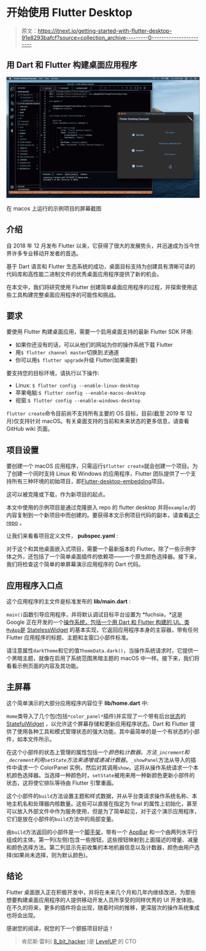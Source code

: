 # 开始使用 Flutter Desktop

> 原文：<https://itnext.io/getting-started-with-flutter-desktop-91e8293bafcf?source=collection_archive---------0----------------------->

## 用 Dart 和 Flutter 构建桌面应用程序

![](img/052c1e9b2e5f458ebfc7f1d82d6392d3.png)

在 macos 上运行的示例项目的屏幕截图

## 介绍

自 2018 年 12 月发布 Flutter 以来，它获得了很大的发展势头，并迅速成为当今世界许多专业移动开发者的首选。

基于 Dart 语言和 Flutter 生态系统的成功，桌面目标支持为创建具有清晰可读的代码库和高性能二进制文件的优秀桌面应用程序提供了新的机会。

在本文中，我们将研究使用 Flutter 创建简单桌面应用程序的过程，并探索使用这些工具构建完整桌面应用程序的可能性和挑战。

## 要求

要使用 Flutter 构建桌面应用，需要一个启用桌面支持的最新 Flutter SDK 环境:

*   如果你还没有的话，可以从他们的网站为你的操作系统下载 Flutter
*   用`$ flutter channel master`切换到*主*通道
*   你可以用`$ flutter upgrade`升级 Flutter(如果需要)

要支持您的目标环境，请执行以下操作:

*   Linux: `$ flutter config --enable-linux-desktop`
*   苹果电脑:`$ flutter config --enable-macos-desktop`
*   视窗:`$ flutter config --enable-windows-desktop`

`flutter create`命令目前尚不支持所有主要的 OS 目标，目前(截至 2019 年 12 月)仅支持针对 macOS。有关桌面支持的当前和未来状态的更多信息，请查看 GitHub wiki 页面。

## 项目设置

要创建一个 macOS 应用程序，只需运行`$flutter create`就会创建一个项目。为了创建一个同时支持 Linux 和 Windows 的应用程序，Flutter 团队提供了一个支持所有三种环境的初始项目，即[Flutter-desktop-embedding](https://github.com/google/flutter-desktop-embedding)项目。

这可以被克隆或下载，作为新项目的起点。

本文中使用的示例项目是通过克隆嵌入 repo 的 flutter desktop 并将`example/`的内容复制到一个新项目中而创建的。要获得本文示例项目代码的副本，请查看[这个 repo](https://github.com/kenreilly/flutter-desktop-example) 。

让我们来看看项目定义文件， **pubspec.yaml** :

对于这个和其他桌面嵌入式项目，需要一个最新版本的 Flutter。除了一些示例字体之外，还包括了一个简单桌面插件的依赖项——一个原生颜色选择器。接下来，我们将检查这个简单的单屏幕演示应用程序的 Dart 代码。

## 应用程序入口点

这个应用程序的主文件是标准发布的 **lib/main.dart** :

`main()`函数引导应用程序，并将默认调试目标平台设置为 *fuchsia，*这是 Google 正在开发的一个[操作系统，包括一个用 Dart 和 Flutter 构建的 UI。类`MyApp`是](https://fuchsia.dev) [StatelessWidget](https://api.flutter.dev/flutter/widgets/StatelessWidget-class.html) 的基本实现，它返回应用程序本身的主容器，带有任何 Flutter 应用程序的标题、主题和主窗口小部件标准。

请注意属性`darkTheme`和它的值`ThemeData.dark()`，当操作系统请求时，它提供一个黑暗主题，就像在启用了系统范围黑暗主题的 macOS 中一样。接下来，我们将看看示例页面的内容及其功能。

## 主屏幕

这个简单演示的大部分应用程序内容位于 **lib/home.dart** 中:

`Home`类导入了几个包(包括`*color_panel*`插件)并实现了一个带有后台[状态](https://api.flutter.dev/flutter/widgets/State-class.html)的 [StatefulWidget](https://api.flutter.dev/flutter/widgets/StatefulWidget-class.html) ，以允许这个屏幕存储和更新应用程序状态。Dart 和 Flutter 提供了使用各种工具和模式管理状态的强大功能，其中最简单的是一个有状态的小部件，如本文件所示。

在这个小部件的状态上管理的属性包括一个*颜色*和*计数器。*方法`_increment`和`_decrement`利用`setState`方法来递增或递减*计数器*。`_showPanel`方法从导入的插件中请求一个 ColorPanel 实例，然后对其调用`show`，这将从操作系统请求一个本机颜色选择器。当选择一种颜色时，`setState`被用来用一种新颜色更新小部件的状态，这将使它排队等待由 Flutter 引擎重画。

这个小部件的`build`方法设置主题和样式数据，并从平台类请求操作系统名称、本地主机名和处理器内核数量。这些可以直接在指定为 final 的属性上初始化，甚至可以放入外部文件中作为服务使用，但是为了简单起见，对于这个演示应用程序，它们是放在小部件的`build`方法中的局部变量。

由`build`方法返回的小部件是一个[脚手架](https://api.flutter.dev/flutter/material/Scaffold-class.html)，带有一个 [AppBar](https://api.flutter.dev/flutter/material/AppBar-class.html) 和一个由两列水平行组成的主体。第一列(左侧)包含一些按钮，这些按钮映射到上面描述的增量、减量和颜色选择方法。第二列显示先前收集的本地机器信息以及计数器，颜色由用户选择(如果尚未选择，则为默认颜色)。

## 结论

Flutter 桌面嵌入正在积极开发中，并将在未来几个月和几年内继续改进，为那些想要构建桌面应用程序的人提供移动开发人员所享受的同样优秀的 UI 开发体验。在不久的将来，更多的插件将会出现，随着时间的推移，更深层次的操作系统集成也将会出现。

感谢您的阅读，祝您的下一个颤振项目好运！

> 肯尼斯·雷利( [8_bit_hacker](https://twitter.com/8_bit_hacker) )是 [LevelUP](https://lvl-up.tech) 的 CTO